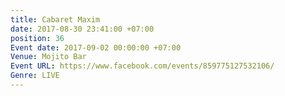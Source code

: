 ```yaml
---
title: Cabaret Maxim
date: 2017-08-30 23:41:00 +07:00
position: 36
Event date: 2017-09-02 00:00:00 +07:00
Venue: Mojito Bar
Event URL: https://www.facebook.com/events/859775127532106/
Genre: LIVE
---
```



